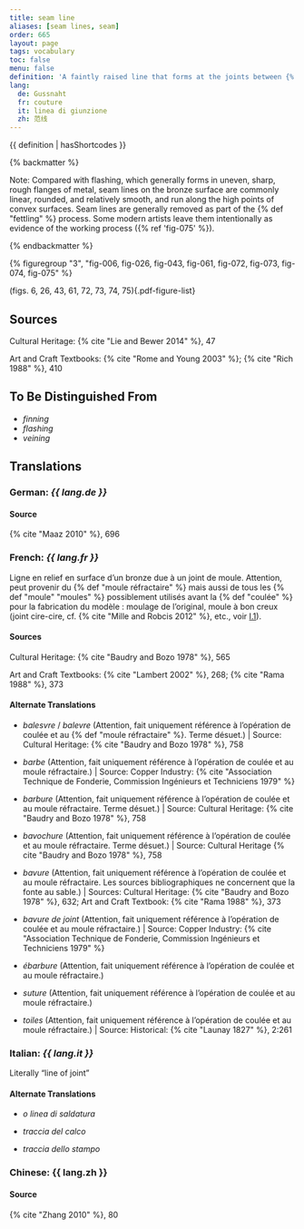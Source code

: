 ```yaml
---
title: seam line
aliases: [seam lines, seam]
order: 665
layout: page
tags: vocabulary
toc: false
menu: false
definition: 'A faintly raised line that forms at the joints between {% def "mold" %} sections when a molten material or slurry is poured into a mold. Seam lines are found on plaster or wax casts as well as on bronzes cast in piece molds. In ancient Chinese bronzes, some seam lines were exaggerated and integrated into the design of the casts, as can be seen in the elephant-shaped vessel in [Case Study 3](/case-studies/3/) ({% ref "fig-026" %}). The term also refers to the line along which the pieces of a {% def "refractory mold" "refractory" %} {% def "piece mold" %} join, which is the locus of the line that forms on the bronze. Depending on the how well the piece mold pieces fit together, the seam line may be more or less raised. More extreme {% def "flashing" %} occurs with ill-fitting pieces.'
lang:
  de: Gussnaht
  fr: couture
  it: linea di giunzione
  zh: 范线
---
```


{{ definition | hasShortcodes }}

{% backmatter %}

Note: Compared with flashing, which generally forms in uneven, sharp, rough flanges of metal, seam lines on the bronze surface are commonly linear, rounded, and relatively smooth, and run along the high points of convex surfaces. Seam lines are generally removed as part of the {% def "fettling" %} process. Some modern artists leave them intentionally as evidence of the working process ({% ref 'fig-075' %}).

{% endbackmatter %}

{% figuregroup "3", "fig-006, fig-026, fig-043, fig-061, fig-072, fig-073, fig-074, fig-075" %}

(figs. 6, 26, 43, 61, 72, 73, 74, 75){.pdf-figure-list}

## Sources

Cultural Heritage: {% cite "Lie and Bewer 2014" %}, 47

Art and Craft Textbooks: {% cite "Rome and Young 2003" %}; {% cite "Rich 1988" %}, 410

## To Be Distinguished From

- *finning*
- *flashing*
- *veining*

## Translations

<div class="accordion">

### **German**: *{{ lang.de }}*

#### Source

{% cite "Maaz 2010" %}, 696

### **French**: *{{ lang.fr }}*

Ligne en relief en surface d’un bronze due à un joint de moule. Attention, peut provenir du {% def "moule réfractaire" %} mais aussi de tous les {% def "moule" "moules" %} possiblement utilisés avant la {% def "coulée" %} pour la fabrication du modèle : moulage de l’original, moule à bon creux (joint cire-cire, cf. {% cite "Mille and Robcis 2012" %}, etc., voir [I.1](/vol-1/1/)).

#### Sources

Cultural Heritage: {% cite "Baudry and Bozo 1978" %}, 565

Art and Craft Textbooks: {% cite "Lambert 2002" %}, 268; {% cite "Rama 1988" %}, 373

#### Alternate Translations

- *balesvre* / *balevre* (Attention, fait uniquement référence à l’opération de coulée et au {% def "moule réfractaire" %}. Terme désuet.) | Source: Cultural Heritage: {% cite "Baudry and Bozo 1978" %}, 758

- *barbe* (Attention, fait uniquement référence à l’opération de coulée et au moule réfractaire.) | Source: Copper Industry: {% cite "Association Technique de Fonderie, Commission Ingénieurs et Techniciens 1979" %}

- *barbure* (Attention, fait uniquement référence à l’opération de coulée et au moule réfractaire. Terme désuet.) | Source: Cultural Heritage: {% cite "Baudry and Bozo 1978" %}, 758

- *bavochure* (Attention, fait uniquement référence à l’opération de coulée et au moule réfractaire. Terme désuet.) | Source: Cultural Heritage {% cite "Baudry and Bozo 1978" %}, 758

- *bavure* (Attention, fait uniquement référence à l’opération de coulée et au moule réfractaire. Les sources bibliographiques ne concernent que la fonte au sable.) | Sources: Cultural Heritage: {% cite "Baudry and Bozo 1978" %}, 632; Art and Craft Textbook: {% cite "Rama 1988" %}, 373

- *bavure de joint* (Attention, fait uniquement référence à l’opération de coulée et au moule réfractaire.) | Source: Copper Industry: {% cite "Association Technique de Fonderie, Commission Ingénieurs et Techniciens 1979" %}

- *ébarbure* (Attention, fait uniquement référence à l’opération de coulée et au moule réfractaire.)

- *suture* (Attention, fait uniquement référence à l’opération de coulée et au moule réfractaire.)

- *toiles* (Attention, fait uniquement référence à l’opération de coulée et au moule réfractaire.) | Source: Historical: {% cite "Launay 1827" %}, 2:261

### **Italian**: *{{ lang.it }}*

Literally “line of joint”

#### Alternate Translations

- *o linea di saldatura*

- *traccia del calco*

- *traccia dello stampo*

### **Chinese**: {{ lang.zh }}

#### Source

{% cite "Zhang 2010" %}, 80

</div>
